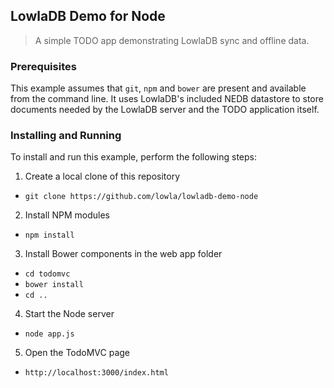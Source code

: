 
## LowlaDB Demo for Node ##

> A simple TODO app demonstrating LowlaDB sync and offline data.

### Prerequisites ###

This example assumes that `git`, `npm` and `bower` are present and available from the command line.  It uses LowlaDB's
included NEDB datastore to store documents needed by the LowlaDB server and the TODO application itself.

### Installing and Running ###

To install and run this example, perform the following steps:

1. Create a local clone of this repository
  * `git clone https://github.com/lowla/lowladb-demo-node`
2. Install NPM modules
  * `npm install`
3. Install Bower components in the web app folder
  * `cd todomvc`
  * `bower install`
  * `cd ..`
4. Start the Node server
  * `node app.js`
5. Open the TodoMVC page
  * `http://localhost:3000/index.html`
